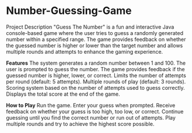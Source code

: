 # Number-Guessing-Game
Project Description
"Guess The Number" is a fun and interactive Java console-based game where the user tries to guess a randomly generated number within a specified range. The game provides feedback on whether the guessed number is higher or lower than the target number and allows multiple rounds and attempts to enhance the gaming experience.

**Features**
The system generates a random number between 1 and 100.
The user is prompted to guess the number.
The game provides feedback if the guessed number is higher, lower, or correct.
Limits the number of attempts per round (default: 5 attempts).
Multiple rounds of play (default: 3 rounds).
Scoring system based on the number of attempts used to guess correctly.
Displays the total score at the end of the game.

**How to Play**
Run the game.
Enter your guess when prompted.
Receive feedback on whether your guess is too high, too low, or correct.
Continue guessing until you find the correct number or run out of attempts.
Play multiple rounds and try to achieve the highest score possible.
